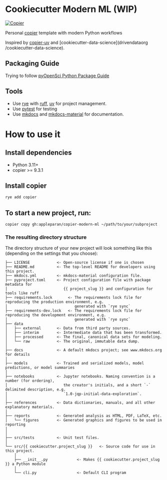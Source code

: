 # Cookiecutter Modern ML (WIP)

[![Copier](https://img.shields.io/endpoint?url=https://raw.githubusercontent.com/copier-org/copier/master/img/badge/badge-grayscale-inverted-border-orange.json)](https://github.com/copier-org/copier)

Personal [copier](https://copier.readthedocs.io/en/stable/) template with modern Python workflows

Inspired by [copier-uv](https://github.com/pawamoy/copier-uv) and [cookiecutter-data-science](drivendataorg
/cookiecutter-data-science).

## Packaging Guide

Trying to follow [pyOpenSci Python Package Guide](https://www.pyopensci.org/python-package-guide/index.html)

## Tools
* Use [rye](https://github.com/astral-sh/rye) with [ruff](https://docs.astral.sh/ruff/), [uv](https://docs.astral.sh/ruff/) for project management.
* Use [pytest](https://github.com/pytest-dev/pytest) for testing
* Use [mkdocs](https://www.mkdocs.org/) and [mkdocs-material](https://squidfunk.github.io/mkdocs-material/) for documentation.

# How to use it
## Install dependencies
* Python 3.11+
* copier >= 9.3.1

## Install copier
```bash
rye add copier
```

## To start a new project, run:
```bash
copier copy gh:appleparan/copier-modern-ml ~/path/to/your/subproject
```

### The resulting directory structure

The directory structure of your new project will look something like this (depending on the settings that you choose):

```
├── LICENSE            <- Open-source license if one is chosen
├── README.md          <- The top-level README for developers using this project.
├── mkdocs.yml         <- mkdocs-material configuration file.
├── pyproject.toml     <- Project configuration file with package metadata for
│                         {{ project_slug }} and configuration for tools like ruff
├── requirements.lock       <- The requirements lock file for reproducing the production environment, e.g.
│                              generated with `rye sync`
├── requirements-dev.lock   <- The requirements lock file for reproducing the development environment, e.g.
│                              generated with `rye sync`
├── data
│   ├── external       <- Data from third party sources.
│   ├── interim        <- Intermediate data that has been transformed.
│   ├── processed      <- The final, canonical data sets for modeling.
│   └── raw            <- The original, immutable data dump.
│
├── docs               <- A default mkdocs project; see www.mkdocs.org for details
│
├── models             <- Trained and serialized models, model predictions, or model summaries
│
├── notebooks          <- Jupyter notebooks. Naming convention is a number (for ordering),
│                         the creator's initials, and a short `-` delimited description, e.g.
│                         `1.0-jqp-initial-data-exploration`.
│
├── references         <- Data dictionaries, manuals, and all other explanatory materials.
│
├── reports            <- Generated analysis as HTML, PDF, LaTeX, etc.
│   └── figures        <- Generated graphics and figures to be used in reporting
│
│
├── src/tests          <- Unit test files.
│
└── src/{{ cookiecutter.project_slug }}   <- Source code for use in this project.
    │
    ├── __init__.py             <- Makes {{ cookiecutter.project_slug }} a Python module
    │
    └── cli.py                  <- Default CLI program
```
